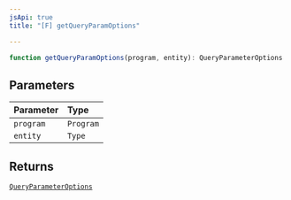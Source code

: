 ```yaml
---
jsApi: true
title: "[F] getQueryParamOptions"

---
```

```ts
function getQueryParamOptions(program, entity): QueryParameterOptions
```

## Parameters

| Parameter | Type |
| :------ | :------ |
| `program` | `Program` |
| `entity` | `Type` |

## Returns

[`QueryParameterOptions`](../interfaces/QueryParameterOptions.md)
